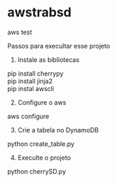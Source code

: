 # awstrabsd
aws test

Passos para execultar esse projeto

1. Instale as bibliotecas

pip install cherrypy<br>
pip install jinja2<br>
pip instal awscli<br>

2. Configure o aws

aws configure<br>

3. Crie a tabela no DynamoDB

python create_table.py<br>

4. Execulte o projeto

python cherrySD.py<br>
